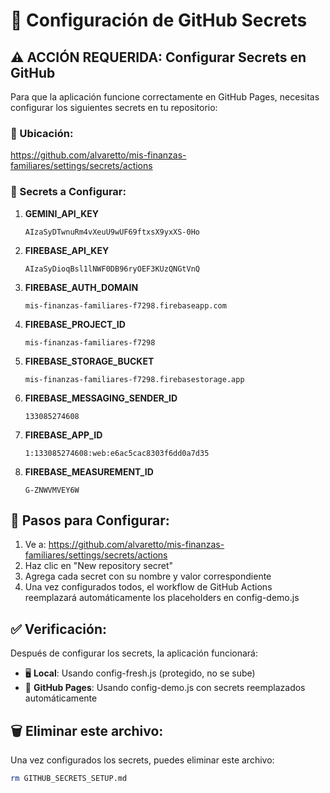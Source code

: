 # 🔐 Configuración de GitHub Secrets

## ⚠️ ACCIÓN REQUERIDA: Configurar Secrets en GitHub

Para que la aplicación funcione correctamente en GitHub Pages, necesitas configurar los siguientes secrets en tu repositorio:

### 📍 Ubicación: 
https://github.com/alvaretto/mis-finanzas-familiares/settings/secrets/actions

### 🔑 Secrets a Configurar:

1. **GEMINI_API_KEY**
   ```
   AIzaSyDTwnuRm4vXeuU9wUF69ftxsX9yxXS-0Ho
   ```

2. **FIREBASE_API_KEY**
   ```
   AIzaSyDioqBsl1lNWF0DB96ryOEF3KUzQNGtVnQ
   ```

3. **FIREBASE_AUTH_DOMAIN**
   ```
   mis-finanzas-familiares-f7298.firebaseapp.com
   ```

4. **FIREBASE_PROJECT_ID**
   ```
   mis-finanzas-familiares-f7298
   ```

5. **FIREBASE_STORAGE_BUCKET**
   ```
   mis-finanzas-familiares-f7298.firebasestorage.app
   ```

6. **FIREBASE_MESSAGING_SENDER_ID**
   ```
   133085274608
   ```

7. **FIREBASE_APP_ID**
   ```
   1:133085274608:web:e6ac5cac8303f6dd0a7d35
   ```

8. **FIREBASE_MEASUREMENT_ID**
   ```
   G-ZNWVMVEY6W
   ```

## 🚀 Pasos para Configurar:

1. Ve a: https://github.com/alvaretto/mis-finanzas-familiares/settings/secrets/actions
2. Haz clic en "New repository secret"
3. Agrega cada secret con su nombre y valor correspondiente
4. Una vez configurados todos, el workflow de GitHub Actions reemplazará automáticamente los placeholders en config-demo.js

## ✅ Verificación:

Después de configurar los secrets, la aplicación funcionará:
- 🖥️ **Local**: Usando config-fresh.js (protegido, no se sube)
- 📱 **GitHub Pages**: Usando config-demo.js con secrets reemplazados automáticamente

## 🗑️ Eliminar este archivo:

Una vez configurados los secrets, puedes eliminar este archivo:
```bash
rm GITHUB_SECRETS_SETUP.md
```
